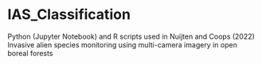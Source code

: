 # IAS_Classification
Python (Jupyter Notebook) and R scripts used in Nuijten and Coops (2022) Invasive alien species monitoring using multi-camera imagery in open boreal forests
